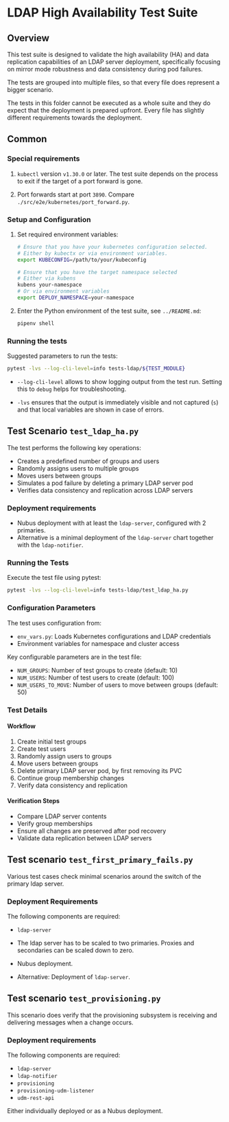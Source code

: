 # LDAP High Availability Test Suite

## Overview

This test suite is designed to validate the high availability (HA) and data
replication capabilities of an LDAP server deployment, specifically focusing on
mirror mode robustness and data consistency during pod failures.

The tests are grouped into multiple files, so that every file does represent a
bigger scenario.

The tests in this folder cannot be executed as a whole suite and they do expect
that the deployment is prepared upfront. Every file has slightly different
requirements towards the deployment.

## Common

### Special requirements

1. `kubectl` version `v1.30.0` or later. The test suite depends on the process
   to exit if the target of a port forward is gone.

2. Port forwards start at port `3890`. Compare
   `./src/e2e/kubernetes/port_forward.py`.

### Setup and Configuration

1. Set required environment variables:

   ```bash
   # Ensure that you have your kubernetes configuration selected.
   # Either by kubectx or via environment variables.
   export KUBECONFIG=/path/to/your/kubeconfig

   # Ensure that you have the target namespace selected
   # Either via kubens
   kubens your-namespace
   # Or via environment variables
   export DEPLOY_NAMESPACE=your-namespace
   ```

2. Enter the Python environment of the test suite, see `../README.md`:

   ```bash
   pipenv shell
   ```

### Running the tests

Suggested parameters to run the tests:

```bash
pytest -lvs --log-cli-level=info tests-ldap/${TEST_MODULE}
```

- `--log-cli-level` allows to show logging output from the test run. Setting
  this to `debug` helps for troubleshooting.

- `-lvs` ensures that the output is immediately visible and not captured (`s`)
  and that local variables are shown in case of errors.

## Test Scenario `test_ldap_ha.py`

The test performs the following key operations:
- Creates a predefined number of groups and users
- Randomly assigns users to multiple groups
- Moves users between groups
- Simulates a pod failure by deleting a primary LDAP server pod
- Verifies data consistency and replication across LDAP servers

### Deployment requirements

- Nubus deployment with at least the `ldap-server`, configured with 2 primaries.
- Alternative is a minimal deployment of the `ldap-server` chart together with
  the `ldap-notifier`.

### Running the Tests

Execute the test file using pytest:

```bash
pytest -lvs --log-cli-level=info tests-ldap/test_ldap_ha.py
```

### Configuration Parameters

The test uses configuration from:
- `env_vars.py`: Loads Kubernetes configurations and LDAP credentials
- Environment variables for namespace and cluster access

Key configurable parameters are in the test file:
- `NUM_GROUPS`: Number of test groups to create (default: 10)
- `NUM_USERS`: Number of test users to create (default: 100)
- `NUM_USERS_TO_MOVE`: Number of users to move between groups (default: 50)

### Test Details

#### Workflow

1. Create initial test groups
2. Create test users
3. Randomly assign users to groups
4. Move users between groups
5. Delete primary LDAP server pod, by first removing its PVC
6. Continue group membership changes
7. Verify data consistency and replication

#### Verification Steps

- Compare LDAP server contents
- Verify group memberships
- Ensure all changes are preserved after pod recovery
- Validate data replication between LDAP servers


## Test scenario `test_first_primary_fails.py`

Various test cases check minimal scenarios around the switch of the primary ldap
server.

### Deployment Requirements

The following components are required:

- `ldap-server`

- The ldap server has to be scaled to two primaries. Proxies and secondaries can
  be scaled down to zero.
- Nubus deployment.
- Alternative: Deployment of `ldap-server`.


## Test scenario `test_provisioning.py`

This scenario does verify that the provisioning subsystem is receiving and
delivering messages when a change occurs.

### Deployment requirements

The following components are required:

- `ldap-server`
- `ldap-notifier`
- `provisioning`
- `provisioning-udm-listener`
- `udm-rest-api`

Either individually deployed or as a Nubus deployment.
